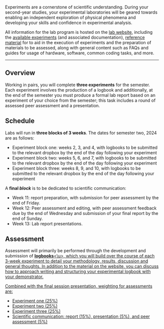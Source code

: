 Experiments are a cornerstone of scientific understanding. During your second-year studies, your experimental laboratories will be geared towards enabling an independent exploration of physical phenomena and developing your skills and confidence in experimental analysis.

All information for the lab program is hosted on the [lab website](https://polus.utasphys.cloud.edu.au/partII/), including the [available experiments](https://polus.utasphys.cloud.edu.au/partII/#experiments) (and associated documentation), [reference material](https://polus.utasphys.cloud.edu.au/reference/) for to aid in the execution of experiments and the preparation of materials to be assessed, along with general content such as FAQs and guides for usage of hardware, software, common coding tasks, and more.

---

## Overview

Working in pairs, you will complete **three experiments** for the semester. Each experiment involves the production of a logbook and additionally, at the end of the semester you must produce a formal lab report based on an experiment of your choice from the semester; this task includes a round of assessed peer assessment and a presentation.

## Schedule

Labs will run in **three blocks of 3 weeks**. The dates for semester two, 2024 are as follows:

* Experiment block one: weeks 2, 3, and 4, with logbooks to be submitted to the relevant dropbox by the end of the day following your experiment
* Experiment block two: weeks 5, 6, and 7, with logbooks to be submitted to the relevant dropbox by the end of the day following your experiment
* Experiment block three: weeks 8, 9, and 10, with logbooks to be submitted to the relevant dropbox by the end of the day following your experiment

A **final _block_** is to be dedicated to scientific communication:

* Week 11: report preparation, with submission for peer assessment by the end of Friday.
* Week 12: Peer assessment and editing, with peer assessment feedback due by the end of Wednesday and submission of your final report by the end of Sunday.
* Week 13: Lab report presentations.

## Assessment

Assessment will primarily be performed through the development and submission of <u>**logbooks**<\u>, which you will build over the course of each 3-week experiment to detail your methodology, results, discussion and general thoughts. In addition to the material on the website, you can discuss how to approach writing and structuring your experimental logbook with your demonstrator.

Combined with the final session presentation, weighting for assessments are:

* Experiment one (25%)
* Experiment two (25%)
* Experiment three (25%)
* Scientific communication: report (15%), presentation (5%), and peer assessment (5%)
